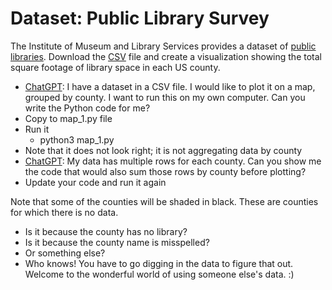 # Dataset: Public Library Survey

The Institute of Museum and Library Services provides a dataset of [public libraries](https://www.imls.gov/research-evaluation/data-collection/public-libraries-survey). Download the [CSV](https://www.imls.gov/sites/default/files/2024-06/pls_fy2022_csv.zip) file and create a visualization showing the total square footage of library space in each US county.
* [ChatGPT](https://chatgpt.com/): I have a dataset in a CSV file. I would like to plot it on a map, grouped by county. I want to run this on my own computer. Can you write the Python code for me?
* Copy to map_1.py file
* Run it
  * python3 map_1.py
* Note that it does not look right; it is not aggregating data by county
* [ChatGPT](https://chatgpt.com/): My data has multiple rows for each county. Can you show me the code that would also sum those rows by county before plotting?
* Update your code and run it again

Note that some of the counties will be shaded in black. These are counties for which there is no data.
* Is it because the county has no library?
* Is it because the county name is misspelled?
* Or something else?
* Who knows! You have to go digging in the data to figure that out. Welcome to the wonderful world of using someone else's data. :)
